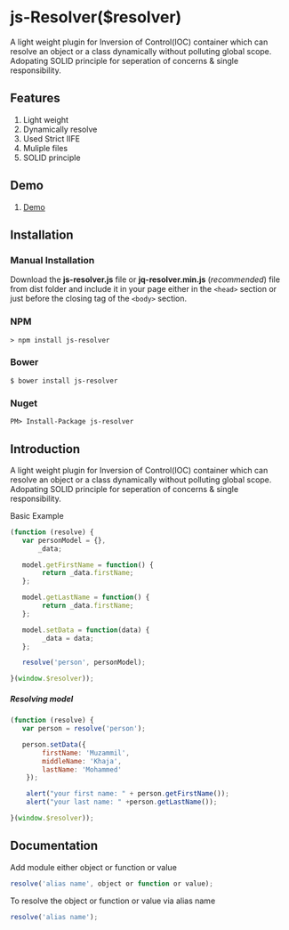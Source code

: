 js-Resolver($resolver)
===================
A light weight plugin for Inversion of Control(IOC) container which can resolve an object or a class dynamically without polluting global scope. Adopating SOLID principle for seperation of concerns & single responsibility.

## Features
1. Light weight
2. Dynamically resolve 
3. Used Strict IIFE
4. Muliple files
5. SOLID principle


## Demo
1. [Demo](https://muzammilkm.github.io/js-resolver/docs/index.html)

## Installation

### Manual Installation

Download the **js-resolver.js** file or **jq-resolver.min.js** (*recommended*) file from dist folder and include it in your page either in the `<head>` section or just before the closing tag of the `<body>` section.

### NPM
```
> npm install js-resolver
```

### Bower
```
$ bower install js-resolver
```

### Nuget
```
PM> Install-Package js-resolver
```

## Introduction
A light weight plugin for Inversion of Control(IOC) container which can resolve an object or a class dynamically without polluting global scope. Adopating SOLID principle for seperation of concerns & single responsibility.

Basic Example
```javascript
(function (resolve) {
   var personModel = {},
       _data;

   model.getFirstName = function() {
		return _data.firstName;
   };

   model.getLastName = function() {
		return _data.firstName;
   };

   model.setData = function(data) {
   		_data = data;
   };

   resolve('person', personModel);

}(window.$resolver));
```
##### Resolving model
```javascript
(function (resolve) {
   var person = resolve('person');

   person.setData({
   		firstName: 'Muzammil',
   		middleName: 'Khaja',
   		lastName: 'Mohammed'
   	});

   	alert("your first name: " + person.getFirstName());
   	alert("your last name: " +person.getLastName());

}(window.$resolver));
```

## Documentation
Add module either object or function or value
```javascript
resolve('alias name', object or function or value);
```
To resolve the object or function or value via alias name
```javascript
resolve('alias name');
```